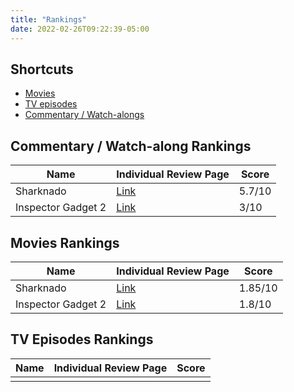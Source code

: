 ```yaml
---
title: "Rankings"
date: 2022-02-26T09:22:39-05:00
---
```


## Shortcuts

* [Movies](#movies-rankings)
* [TV episodes](#tv-episodes-rankings)
* [Commentary / Watch-alongs](#commentary--watch-along-rankings)

## Commentary / Watch-along Rankings

| Name               | Individual Review Page                     | Score  |
| ---                | ---                                        | ---    |
| Sharknado          | [Link](/post/movies/2013/sharknado)        | 5.7/10 |
| Inspector Gadget 2 | [Link](/post/movies/2013/inspectorgadget2) | 3/10   |

## Movies Rankings

| Name               | Individual Review Page                     | Score   |
| ---                | ---                                        | ---     |
| Sharknado          | [Link](/post/movies/2013/sharknado)        | 1.85/10 |
| Inspector Gadget 2 | [Link](/post/movies/2013/inspectorgadget2) | 1.8/10  |

## TV Episodes Rankings

| Name | Individual Review Page | Score |
| ---  | ---                    | ---   |
|      |                        |

